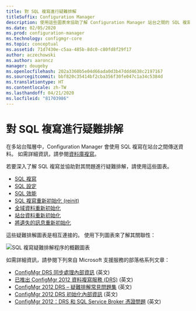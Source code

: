 ```yaml
---
title: 對 SQL 複寫進行疑難排解
titleSuffix: Configuration Manager
description: 使用這些圖表來協助了解 Configuration Manager 站台之間的 SQL 複寫，並對其進行疑難排解
ms.date: 02/05/2020
ms.prod: configuration-manager
ms.technology: configmgr-core
ms.topic: conceptual
ms.assetid: 71d7430e-c5aa-485b-8dc0-c80fd8f29f17
author: aczechowski
ms.author: aaroncz
manager: dougeby
ms.openlocfilehash: 202a3360b5e04d66ada0d3b47ddd4638c2197167
ms.sourcegitcommit: bbf820c35414bf2cba356f30fe047c1a34c5384d
ms.translationtype: HT
ms.contentlocale: zh-TW
ms.lasthandoff: 04/21/2020
ms.locfileid: "81703986"
---
```

# <a name="troubleshoot-sql-replication"></a>對 SQL 複寫進行疑難排解

在多站台階層中，Configuration Manager 會使用 SQL 複寫在站台之間傳送資料。 如需詳細資訊，請參閱[資料庫複寫](../../../plan-design/hierarchy/database-replication.md)。

若要深入了解 SQL 複寫並協助對其問題進行疑難排解，請使用這些圖表。

- [SQL 複寫](sql-replication.md)
- [SQL 設定](sql-configuration.md)
- [SQL 效能](sql-performance.md)
- [SQL 複寫重新初始化 (reinit)](sql-replication-reinit.md)
- [全域資料重新初始化](global-data-reinit.md)
- [站台資料重新初始化](site-data-reinit.md)
- [將遺失的訊息重新初始化](reinit-missing-message.md)

這些疑難排解圖表是相互連接的。 使用下列圖表來了解其關聯性：

![SQL 複寫疑難排解程序的概觀圖表](media/overview.png)

<!-- PNG used instead of SVG because of weird blankspace in the SVG. The SVG file exists in the same location. -->

如需詳細資訊，請參閱下列來自 Microsoft 支援服務的部落格系列文章：

- [ConfigMgr DRS 同步處理內部資訊](https://techcommunity.microsoft.com/t5/configuration-manager-archive/configmgr-drs-synchronization-internals/ba-p/1154317) \(英文\)
- [已推出 ConfigMgr 2012 資料複寫服務 (DRS)](https://techcommunity.microsoft.com/t5/configuration-manager-archive/configmgr-2012-data-replication-service-drs-unleashed/ba-p/339916) \(英文\)
- [ConfigMgr 2012 DRS – 疑難排解常見問題集](https://techcommunity.microsoft.com/t5/configuration-manager-archive/configmgr-2012-drs-troubleshooting-faqs/ba-p/339934) \(英文\)
- [ConfigMgr 2012 DRS 初始化內部資訊](https://techcommunity.microsoft.com/t5/configuration-manager-archive/configmgr-2012-drs-initialization-internals/ba-p/339948) \(英文\)
- [ConfigMgr 2012：DRS 和 SQL Service Broker 憑證問題](https://techcommunity.microsoft.com/t5/configuration-manager-archive/configmgr-2012-drs-and-sql-service-broker-certificate-issues/ba-p/339910) \(英文\)
